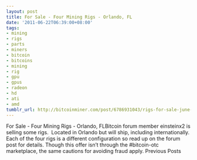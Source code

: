 ```yaml
---
layout: post
title: For Sale - Four Mining Rigs - Orlando, FL
date: '2011-06-22T06:39:00+08:00'
tags:
- mining
- rigs
- parts
- miners
- bitcoin
- bitcoins
- mining
- rig
- gpu
- gpus
- radeon
- hd
- ati
- amd
tumblr_url: http://bitcoinminer.com/post/6786931043/rigs-for-sale-june-22-2011
---
```

For Sale - Four Mining Rigs - Orlando, FLBitcoin forum member einsteinx2 is selling some rigs.  Located in Orlando but will ship, including internationally.
Each of the four rigs is a different configuration so read up on the forum post for details.
Though this offer isn’t through the #bitcoin-otc marketplace, the same cautions for avoiding fraud apply.
Previous Posts
